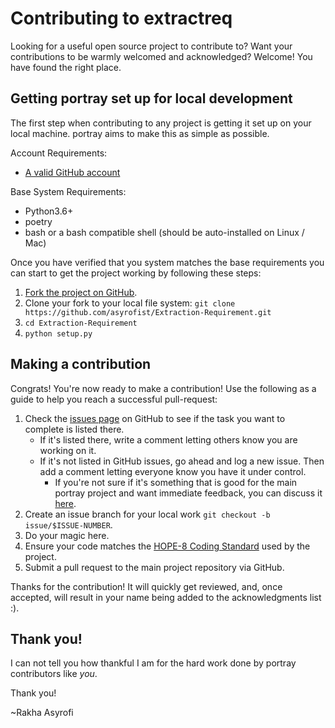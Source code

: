 Contributing to extractreq
========

Looking for a useful open source project to contribute to?
Want your contributions to be warmly welcomed and acknowledged?
Welcome! You have found the right place.

## Getting portray set up for local development
The first step when contributing to any project is getting it set up on your local machine. portray aims to make this as simple as possible.

Account Requirements:

- [A valid GitHub account](https://github.com/join)

Base System Requirements:

- Python3.6+
- poetry
- bash or a bash compatible shell (should be auto-installed on Linux / Mac)

Once you have verified that you system matches the base requirements you can start to get the project working by following these steps:

1. [Fork the project on GitHub](https://github.com/timothycrosley/portray/fork).
2. Clone your fork to your local file system:
    `git clone https://github.com/asyrofist/Extraction-Requirement.git`
3. `cd Extraction-Requirement`
4. `python setup.py`

## Making a contribution
Congrats! You're now ready to make a contribution! Use the following as a guide to help you reach a successful pull-request:

1. Check the [issues page](https://github.com/asyrofist/Extraction-Requirement.git) on GitHub to see if the task you want to complete is listed there.
    - If it's listed there, write a comment letting others know you are working on it.
    - If it's not listed in GitHub issues, go ahead and log a new issue. Then add a comment letting everyone know you have it under control.
        - If you're not sure if it's something that is good for the main portray project and want immediate feedback, you can discuss it [here](https://gitter.im/timothycrosley/portray).
2. Create an issue branch for your local work `git checkout -b issue/$ISSUE-NUMBER`.
3. Do your magic here.
4. Ensure your code matches the [HOPE-8 Coding Standard](https://github.com/hugapi/HOPE/blob/master/all/HOPE-8--Style-Guide-for-Hug-Code.md#hope-8----style-guide-for-hug-code) used by the project.
5. Submit a pull request to the main project repository via GitHub.

Thanks for the contribution! It will quickly get reviewed, and, once accepted, will result in your name being added to the acknowledgments list :).

## Thank you!
I can not tell you how thankful I am for the hard work done by portray contributors like *you*.

Thank you!

~Rakha Asyrofi

